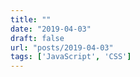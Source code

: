 ```yaml
---
title: ""
date: "2019-04-03"
draft: false
url: "posts/2019-04-03"
tags: ['JavaScript', 'CSS']
---
```



